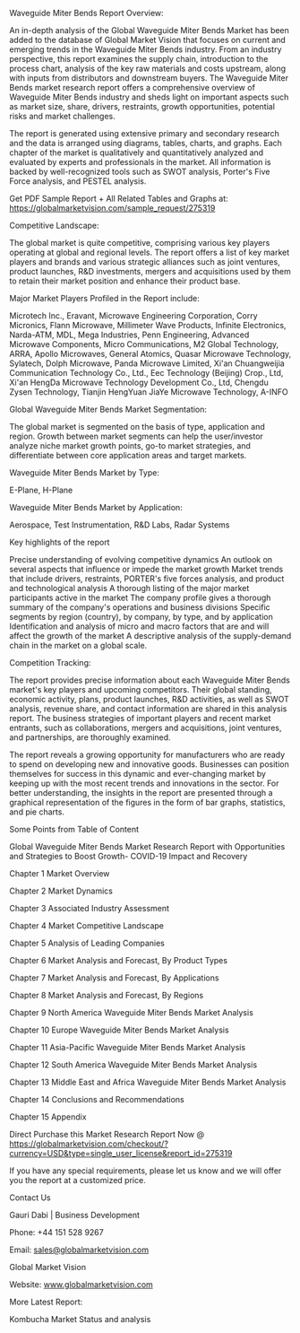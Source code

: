 Waveguide Miter Bends Report Overview:

An in-depth analysis of the Global Waveguide Miter Bends Market has been added to the database of Global Market Vision that focuses on current and emerging trends in the Waveguide Miter Bends industry. From an industry perspective, this report examines the supply chain, introduction to the process chart, analysis of the key raw materials and costs upstream, along with inputs from distributors and downstream buyers. The Waveguide Miter Bends market research report offers a comprehensive overview of Waveguide Miter Bends industry and sheds light on important aspects such as market size, share, drivers, restraints, growth opportunities, potential risks and market challenges.

The report is generated using extensive primary and secondary research and the data is arranged using diagrams, tables, charts, and graphs. Each chapter of the market is qualitatively and quantitatively analyzed and evaluated by experts and professionals in the market. All information is backed by well-recognized tools such as SWOT analysis, Porter's Five Force analysis, and PESTEL analysis.

Get PDF Sample Report + All Related Tables and Graphs at: https://globalmarketvision.com/sample_request/275319

Competitive Landscape:

The global market is quite competitive, comprising various key players operating at global and regional levels. The report offers a list of key market players and brands and various strategic alliances such as joint ventures, product launches, R&D investments, mergers and acquisitions used by them to retain their market position and enhance their product base.

Major Market Players Profiled in the Report include:

Microtech Inc., Eravant, Microwave Engineering Corporation, Corry Micronics, Flann Microwave, Millimeter Wave Products, Infinite Electronics, Narda-ATM, MDL, Mega Industries, Penn Engineering, Advanced Microwave Components, Micro Communications, M2 Global Technology, ARRA, Apollo Microwaves, General Atomics, Quasar Microwave Technology, Sylatech, Dolph Microwave, Panda Microwave Limited, Xi'an Chuangweijia Communication Technology Co., Ltd., Eec Technology (Beijing) Crop., Ltd, Xi'an HengDa Microwave Technology Development Co., Ltd, Chengdu Zysen Technology, Tianjin HengYuan JiaYe Microwave Technology, A-INFO

Global Waveguide Miter Bends Market Segmentation:

The global market is segmented on the basis of type, application and region. Growth between market segments can help the user/investor analyze niche market growth points, go-to market strategies, and differentiate between core application areas and target markets.

Waveguide Miter Bends Market by Type:

E-Plane, H-Plane

Waveguide Miter Bends Market by Application:

Aerospace, Test Instrumentation, R&D Labs, Radar Systems

Key highlights of the report

Precise understanding of evolving competitive dynamics
An outlook on several aspects that influence or impede the market growth
Market trends that include drivers, restraints, PORTER's five forces analysis, and product and technological analysis
A thorough listing of the major market participants active in the market
The company profile gives a thorough summary of the company's operations and business divisions
Specific segments by region (country), by company, by type, and by application
Identification and analysis of micro and macro factors that are and will affect the growth of the market
A descriptive analysis of the supply-demand chain in the market on a global scale.

Competition Tracking:

The report provides precise information about each Waveguide Miter Bends market's key players and upcoming competitors. Their global standing, economic activity, plans, product launches, R&D activities, as well as SWOT analysis, revenue share, and contact information are shared in this analysis report. The business strategies of important players and recent market entrants, such as collaborations, mergers and acquisitions, joint ventures, and partnerships, are thoroughly examined.

The report reveals a growing opportunity for manufacturers who are ready to spend on developing new and innovative goods. Businesses can position themselves for success in this dynamic and ever-changing market by keeping up with the most recent trends and innovations in the sector. For better understanding, the insights in the report are presented through a graphical representation of the figures in the form of bar graphs, statistics, and pie charts.

Some Points from Table of Content

Global Waveguide Miter Bends Market Research Report with Opportunities and Strategies to Boost Growth- COVID-19 Impact and Recovery

Chapter 1 Market Overview

Chapter 2 Market Dynamics

Chapter 3 Associated Industry Assessment

Chapter 4 Market Competitive Landscape

Chapter 5 Analysis of Leading Companies

Chapter 6 Market Analysis and Forecast, By Product Types

Chapter 7 Market Analysis and Forecast, By Applications

Chapter 8 Market Analysis and Forecast, By Regions

Chapter 9 North America Waveguide Miter Bends Market Analysis

Chapter 10 Europe Waveguide Miter Bends Market Analysis

Chapter 11 Asia-Pacific Waveguide Miter Bends Market Analysis

Chapter 12 South America Waveguide Miter Bends Market Analysis

Chapter 13 Middle East and Africa Waveguide Miter Bends Market Analysis

Chapter 14 Conclusions and Recommendations

Chapter 15 Appendix

Direct Purchase this Market Research Report Now @ https://globalmarketvision.com/checkout/?currency=USD&type=single_user_license&report_id=275319

If you have any special requirements, please let us know and we will offer you the report at a customized price.

Contact Us

Gauri Dabi | Business Development

Phone: +44 151 528 9267

Email: sales@globalmarketvision.com

Global Market Vision

Website: www.globalmarketvision.com




More Latest Report:

Kombucha Market Status and analysis
